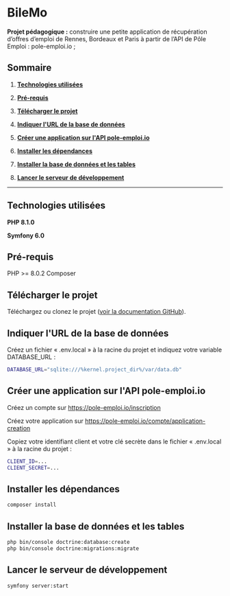 # BileMo

**Projet pédagogique :**  construire une petite application de récupération d’offres d’emploi de Rennes, Bordeaux et Paris à partir de l’API de Pôle Emploi : pole-emploi.io ;

## Sommaire
1. __[Technologies utilisées](#Librairies-utilisées)__

2. __[Pré-requis](#Pré-requis)__

3. __[Télécharger le projet](#Télécharger-le-projet)__

4. __[Indiquer l'URL de la base de données](#Indiquer-l'URL-de-la-base-de-données)__

5. __[Créer une application sur l'API pole-emploi.io](#Créer-une-application-sur-l'API-pole-emploi.io)__

6. __[Installer les dépendances](#Installer-les-dépendances)__

7. __[Installer la base de données et les tables](#Installer-la-base-de-données-et-les-tables)__

8. __[Lancer le serveur de développement](#Lancer-le-serveur-de-développement)__

---

## Technologies utilisées

**PHP 8.1.0**

**Symfony 6.0**

## Pré-requis

PHP >= 8.0.2
Composer

## Télécharger le projet

Téléchargez ou clonez le projet ([voir la documentation GitHub](https://docs.github.com/en/github/creating-cloning-and-archiving-repositories/cloning-a-repository)). 

## Indiquer l'URL de la base de données

Créez un fichier « .env.local » à la racine du projet et indiquez votre variable DATABASE_URL :

```bash
DATABASE_URL="sqlite:///%kernel.project_dir%/var/data.db"
```

## Créer une application sur l'API pole-emploi.io

Créez un compte sur https://pole-emploi.io/inscription

Créez votre application sur https://pole-emploi.io/compte/application-creation

Copiez votre identifiant client et votre clé secrète dans le fichier « .env.local » à la racine du projet :

```bash
CLIENT_ID=...
CLIENT_SECRET=...
```

## Installer les dépendances

```bash
composer install
```

## Installer la base de données et les tables

```bash
php bin/console doctrine:database:create
php bin/console doctrine:migrations:migrate
```

## Lancer le serveur de développement

```bash
symfony server:start
```
